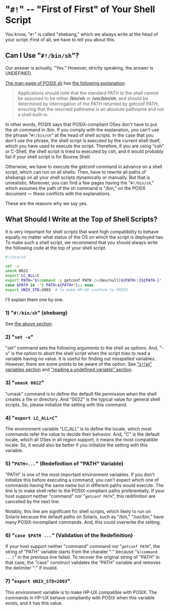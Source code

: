 # "`#!`" -- "First of First" of Your Shell Script

You know, "`#!`" is called "shebang," which we always write at the head of your script. First of all, we have to tell you about this.

## Can I Use "`#!/bin/sh`"?

Our answer is actually, "Yes." However, strictly speaking, the answer is UNDEFINED.

[The man-page of POSIX sh](https://pubs.opengroup.org/onlinepubs/9699919799/utilities/sh.html) has [the following explanation](https://pubs.opengroup.org/onlinepubs/9699919799/utilities/sh.html#tag_20_117_16):

> Applications should note that the standard PATH to the shell cannot be assumed to be either **/bin/sh** or **/usr/bin/sh**, and should be determined by interrogation of the PATH returned by getconf PATH, ensuring that the returned pathname is an absolute pathname and not a shell built-in.

In other words, POSIX says that POSIX-compliant OSes don't have to put the sh command in /bin. If you comply with the explanation, you can't use the phrase "`#!/bin/sh`" at the head of shell scripts. In the case that you don't use the phrase, the shell script is executed by the current shell itself, which you have used to execute the script. Therefore, if you are using "csh" or C-Shell, the shell script is tried to executed by csh, and it would probably fail if your shell script is for Bourne Shell.

Otherwise, we have to execute the getconf command in advance on a shell script, which can run on all shells. Then, have to rewrite all paths of shebangs on all your shell scripts dynamically or manually. But that is unrealistic. Moreover, you can find a few pages having the "`#!/bin/sh`," which assumes the path of the sh command is "/bin," on the POSIX document — these conflicts with the explanations.

These are the reasons why we say yes.

## What Should I Write at the Top of Shell Scripts?

It is very important for shell scripts that want high compatibility to behave equally no matter what status of the OS on which the script is deployed has. To make such a shell script, we recommend that you should always write the following code at the top of your shell script.

```sh
#!/bin/sh

set -u
umask 0022
export LC_ALL=C
export PATH="$(command -p getconf PATH 2>/dev/null)${PATH+:}${PATH-}"
case $PATH in :*) PATH=${PATH#?};; esac
export UNIX_STD=2003  # to make HP-UX conform to POSIX
```

I'll explain them one by one.

### 1) "`#!/bin/sh`" (shebang)

See [the above section](#can-we-use-binsh).

### 2) "`set -u`"

"set" command sets the following arguments to the shell as options. And, "-u" is the option to abort the shell script when the script tries to read a variable having no value. It is useful for finding out misspelled variables. However, there are some points to be aware of the option. See ["`$*`/`$@`" variables section](-2440_doller_asterisk_and_atmark.md) and ["reading a undefined variable" section](shell_variables.md#reading-a-undefined-variable).

### 3) "`umask 0022`"

"umask" command is to define the default file permission when the shell creates a file or directory. And "0022" is the typical value for general shell scripts. So, please initialize the setting with this command.

### 4) "`export LC_ALL=C`"

The environment variable "LC_ALL" is to define the locale, which most commands refer the value to decide their behavior. And, "C" is the default locale, which all OSes in all region support, it means the most compatible locale. So, it would also be better if you initialize the setting with this variable.

### 5) "`PATH=...`"  (Redefinition of "PATH" Variable)

"PATH" is one of the most important environment variables. If you don't initialize this before executing a command, you can't expect which one of commands having the same name but in different paths would execute. The line is to make shell refer to the POSIX-compliant paths preferentially. If your host support neither "command" nor "`getconf PATH`", this redifinition are cancelled by the next line.

Notably, this line are significant for shell scripts, which likely to run on Solaris because the default paths on Solaris, such as "/bin," "/usr/bin," have many POSIX-incompliant commands. And, this could overwrite the setting.

### 6) "`case $PATH ...`" (Validation of the Redefinition)

If your host support neither "command" command nor "`getconf PATH`", the string of "PATH" variable starts from the charater ":" because "`$(command ...)`" in the previous line failed. To recover the original string of "PATH" in that case, the "case" construct validates the "PATH" variable and removes the delimiter ":" if invalid.

### 7) "`export UNIX_STD=2003`"

This environment variable is to make HP-UX compatible with POSIX. The commands in HP-UX behave compliantly with POSIX when this variable exists, and it has this value.

